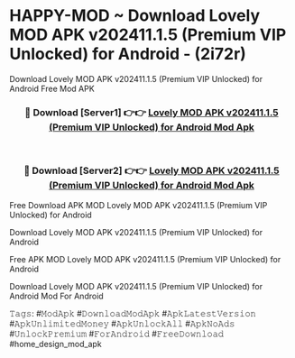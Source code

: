 # HAPPY-MOD ~ Download Lovely MOD APK v202411.1.5 (Premium VIP Unlocked) for Android - (2i72r)
Download Lovely MOD APK v202411.1.5 (Premium VIP Unlocked) for Android Free Mod APK

<div align="center">
<h3>🔴 Download [Server1] 👉👉 <a href="https://apk-comot.site?title=Lovely_MOD_APK_v202411.1.5_(Premium_VIP_Unlocked)_for_Android">Lovely MOD APK v202411.1.5 (Premium VIP Unlocked) for Android Mod Apk</a></h3><br>

<h3>🔴 Download [Server2] 👉👉 <a href="https://apk-comot.site?title=Lovely_MOD_APK_v202411.1.5_(Premium_VIP_Unlocked)_for_Android">Lovely MOD APK v202411.1.5 (Premium VIP Unlocked) for Android Mod Apk</a></h3>
</div>


Free Download APK MOD Lovely MOD APK v202411.1.5 (Premium VIP Unlocked) for Android

Download Lovely MOD APK v202411.1.5 (Premium VIP Unlocked) for Android 

Free APK MOD Lovely MOD APK v202411.1.5 (Premium VIP Unlocked) for Android 

Download Lovely MOD APK v202411.1.5 (Premium VIP Unlocked) for Android Mod For Android

𝚃𝚊𝚐𝚜: #𝙼𝚘𝚍𝙰𝚙𝚔 #𝙳𝚘𝚠𝚗𝚕𝚘𝚊𝚍𝙼𝚘𝚍𝙰𝚙𝚔 #𝙰𝚙𝚔𝙻𝚊𝚝𝚎𝚜𝚝𝚅𝚎𝚛𝚜𝚒𝚘𝚗 #𝙰𝚙𝚔𝚄𝚗𝚕𝚒𝚖𝚒𝚝𝚎𝚍𝙼𝚘𝚗𝚎𝚢 #𝙰𝚙𝚔𝚄𝚗𝚕𝚘𝚌𝚔𝙰𝚕𝚕 #𝙰𝚙𝚔𝙽𝚘𝙰𝚍𝚜 #𝚄𝚗𝚕𝚘𝚌𝚔𝙿𝚛𝚎𝚖𝚒𝚞𝚖 #𝙵𝚘𝚛𝙰𝚗𝚍𝚛𝚘𝚒𝚍 #𝙵𝚛𝚎𝚎𝙳𝚘𝚠𝚗𝚕𝚘𝚊𝚍 #home_design_mod_apk
